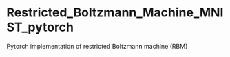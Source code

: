 # Restricted_Boltzmann_Machine_MNIST_pytorch
Pytorch implementation of restricted Boltzmann machine (RBM)
